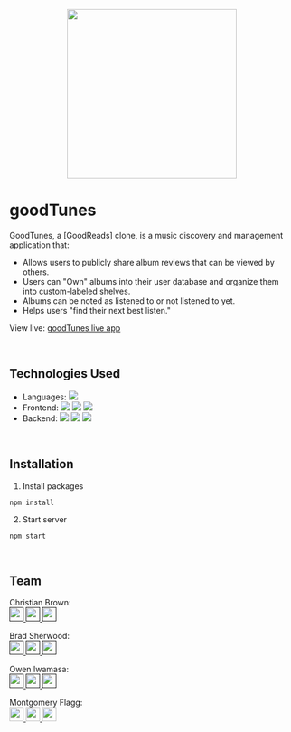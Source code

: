 <p align='center'>
  <img src='https://i.imgur.com/sf38Uhb.png' width='300px' >
</p>

# goodTunes

GoodTunes, a [GoodReads] clone, is a music discovery and management application that:

- Allows users to publicly share album reviews that can be viewed by others.
- Users can "Own" albums into their user database and organize them into custom-labeled shelves.
- Albums can be noted as listened to or not listened to yet.
- Helps users "find their next best listen."

View live: <a href='https://good-tunes.herokuapp.com//'>goodTunes live app</a>

<br />

## Technologies Used

- Languages: ![](https://img.shields.io/badge/-JavaSript-ffffff?style=flat-square&logo=javascript&logoColor=ff0000)
- Frontend:
  ![](https://img.shields.io/badge/-Pug-ffffff?style=flat-square&logo=pug&logoColor=ff0000)
  ![](https://img.shields.io/badge/-CSS3-ffffff?style=flat-square&logo=css3&logoColor=ff0000)
  ![](https://img.shields.io/badge/-HTML5-ffffff?style=flat-square&logo=html5&logoColor=ff0000)
- Backend:
  ![](https://img.shields.io/badge/-Node.js-ffffff?style=flat-square&logo=node.js&logoColor=ff0000)
  ![](https://img.shields.io/badge/-Express-ffffff?style=flat-square&logo=express&logoColor=ff0000)
  ![](https://img.shields.io/badge/-PostgreSQL-ffffff?style=flat-square&logo=postgresql&logoColor=ff0000)

<br />

## Installation

1. Install packages

```
npm install
```

2. Start server

```
npm start
```

<br />

## Team

Christian Brown:
<br />
<a href=''>
<img src="https://handydallaireevents.com/wp-content/uploads/2017/06/Envelope-Gray-Icon.png" width="25" height="25">
</a>
<a href=''>
<img src="https://logodix.com/logo/91031.png" width="25" height="25">
</a>
<a href=''>
<img src="https://icones.pro/wp-content/uploads/2021/06/icone-github-grise.png" width="25" height="25">
</a>

Brad Sherwood:
<br />
<a href=''>
<img src="https://handydallaireevents.com/wp-content/uploads/2017/06/Envelope-Gray-Icon.png" width="25" height="25">
</a>
<a href=''>
<img src="https://logodix.com/logo/91031.png" width="25" height="25">
</a>
<a href=''>
<img src="https://icones.pro/wp-content/uploads/2021/06/icone-github-grise.png" width="25" height="25">
</a>

Owen Iwamasa:
<br />
<a href=''>
<img src="https://handydallaireevents.com/wp-content/uploads/2017/06/Envelope-Gray-Icon.png" width="25" height="25">
</a>
<a href=''>
<img src="https://logodix.com/logo/91031.png" width="25" height="25">
</a>
<a href=''>
<img src="https://icones.pro/wp-content/uploads/2021/06/icone-github-grise.png" width="25" height="25">
</a>

Montgomery Flagg:
<br />
<a href='monteflagg@gmail.com'>
<img src="https://handydallaireevents.com/wp-content/uploads/2017/06/Envelope-Gray-Icon.png" width="25" height="25">
</a>
<a href='https://linkedin.com/in/montgomeryflagg'>
<img src="https://logodix.com/logo/91031.png" width="25" height="25">
</a>
<a href='https://github.com/theflaggship'>
<img src="https://icones.pro/wp-content/uploads/2021/06/icone-github-grise.png" width="25" height="25">
</a>
